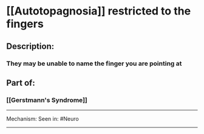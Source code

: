# [[Autotopagnosia]] restricted to the fingers 
## Description:
### They may be unable to name the finger you are pointing at
## Part of:
### [[Gerstmann's Syndrome]]

---
Mechanism:
Seen in: #Neuro 

---
